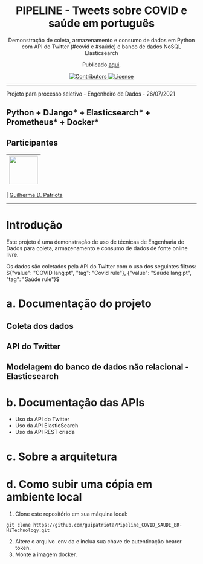 <h1 align="center">
PIPELINE - Tweets sobre COVID e saúde em português
</h1>

<p align="center">Demonstração de coleta, armazenamento e consumo de dados em Python com API do Twitter (#covid e #saúde) e banco de dados NoSQL Elasticsearch</p>
<p align="center">Publicado <a href="">aqui</a>.</p>

<p align="center">
  <a href="https://github.com/guipatriota/Pipeline_COVID_SAUDE_BR-HiTechnology/graphs/contributors">
    <img src="https://img.shields.io/github/contributors/guipatriota/Pipeline_COVID_SAUDE_BR-HiTechnology?color=%237159c1&logoColor=%237159c1&style=flat" alt="Contributors">
  </a>
  <a href="https://opensource.org/licenses/MIT">
    <img src="https://img.shields.io/github/license/guipatriota/Pipeline_COVID_SAUDE_BR-HiTechnology?color=%237159c1&logo=mit" alt="License">
  </a>
</p>

<hr>

Projeto para processo seletivo - Engenheiro de Dados - 26/07/2021

## Python + DJango* + Elasticsearch* + Prometheus* + Docker*

## Participantes

| [<img src="https://avatars3.githubusercontent.com/u/60905310?s=460&v=4" width="75px;"/>](https://github.com/guipatriota) |
| :------------------------------------------------------------------------------------------------------------------------: |


| [Guilherme D. Patriota](https://github.com/guipatriota)

___________________

# Introdução
Este projeto é uma demonstração de uso de técnicas de Engenharia de Dados para coleta, armazenamento e consumo de dados de fonte online livre.

Os dados são coletados pela API do Twitter com o uso dos seguintes filtros:
${"value": "COVID
lang:pt", "tag": "Covid
rule"},
{"value": "Saúde lang:pt",
"tag": "Saúde rule"}$


# a. Documentação do projeto
## Coleta dos dados
## API do Twitter
## Modelagem do banco de dados não relacional - Elasticsearch
## 
# b. Documentação das APIs
- Uso da API do Twitter
- Uso da API ElasticSearch
- Uso da API REST criada

# c. Sobre a arquitetura
# d. Como subir uma cópia em ambiente local
1. Clone este repositório em sua máquina local:

``git clone https://github.com/guipatriota/Pipeline_COVID_SAUDE_BR-HiTechnology.git``

2. Altere o arquivo .env da e inclua sua chave de autenticação bearer token.
3. Monte a imagem docker.